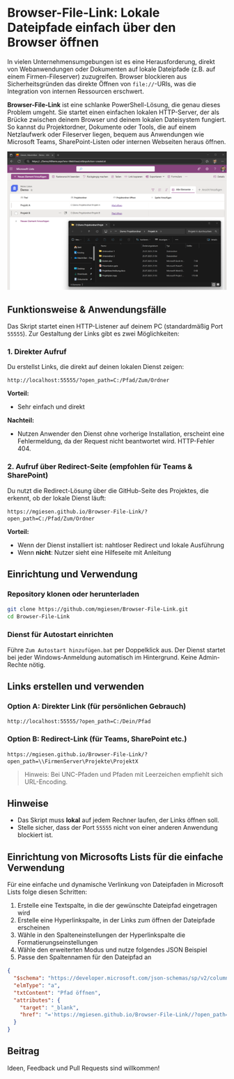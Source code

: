 # Browser-File-Link: Lokale Dateipfade einfach über den Browser öffnen

In vielen Unternehmensumgebungen ist es eine Herausforderung, direkt von Webanwendungen oder Dokumenten auf lokale Dateipfade (z.B. auf einem Firmen-Fileserver) zuzugreifen. Browser blockieren aus Sicherheitsgründen das direkte Öffnen von `file://`-URIs, was die Integration von internen Ressourcen erschwert.

**Browser-File-Link** ist eine schlanke PowerShell-Lösung, die genau dieses Problem umgeht. Sie startet einen einfachen lokalen HTTP-Server, der als Brücke zwischen deinem Browser und deinem lokalen Dateisystem fungiert. So kannst du Projektordner, Dokumente oder Tools, die auf einem Netzlaufwerk oder Fileserver liegen, bequem aus Anwendungen wie Microsoft Teams, SharePoint-Listen oder internen Webseiten heraus öffnen.

![Browser-File-Link mit Sharepoint Lists](readme/ms-lists-example.png)

## Funktionsweise & Anwendungsfälle

Das Skript startet einen HTTP-Listener auf deinem PC (standardmäßig Port `55555`). Zur Gestaltung der Links gibt es zwei Möglichkeiten:

### 1. Direkter Aufruf 

Du erstellst Links, die direkt auf deinen lokalen Dienst zeigen:

```
http://localhost:55555/?open_path=C:/Pfad/Zum/Ordner
```

**Vorteil:** 
- Sehr einfach und direkt

**Nachteil:** 
- Nutzen Anwender den Dienst ohne vorherige Installation, erscheint eine Fehlermeldung, da der Request nicht beantwortet wird. HTTP-Fehler 404.

### 2. Aufruf über Redirect-Seite (empfohlen für Teams & SharePoint)

Du nutzt die Redirect-Lösung über die GitHub-Seite des Projektes, die erkennt, ob der lokale Dienst läuft:

```
https://mgiesen.github.io/Browser-File-Link/?open_path=C:/Pfad/Zum/Ordner
```

**Vorteil:**

* Wenn der Dienst installiert ist: nahtloser Redirect und lokale Ausführung
* Wenn **nicht**: Nutzer sieht eine Hilfeseite mit Anleitung

## Einrichtung und Verwendung

### Repository klonen oder herunterladen

```bash
git clone https://github.com/mgiesen/Browser-File-Link.git
cd Browser-File-Link
```

### Dienst für Autostart einrichten

Führe `Zum Autostart hinzufügen.bat` per Doppelklick aus. Der Dienst startet bei jeder Windows-Anmeldung automatisch im Hintergrund. Keine Admin-Rechte nötig.

## Links erstellen und verwenden

### Option A: Direkter Link (für persönlichen Gebrauch)

```
http://localhost:55555/?open_path=C:/Dein/Pfad
```

### Option B: Redirect-Link (für Teams, SharePoint etc.)

```
https://mgiesen.github.io/Browser-File-Link/?open_path=\\FirmenServer\Projekte\ProjektX
```

> Hinweis: Bei UNC-Pfaden und Pfaden mit Leerzeichen empfiehlt sich URL-Encoding.

## Hinweise

* Das Skript muss **lokal** auf jedem Rechner laufen, der Links öffnen soll.
* Stelle sicher, dass der Port `55555` nicht von einer anderen Anwendung blockiert ist.

## Einrichtung von Microsofts Lists für die einfache Verwendung

Für eine einfache und dynamische Verlinkung von Dateipfaden in Microsoft Lists folge diesen Schritten:

1. Erstelle eine Textspalte, in die der gewünschte Dateipfad eingetragen wird
1. Erstelle eine Hyperlinkspalte, in der Links zum öffnen der Dateipfade erscheinen
1. Wähle in den Spalteneinstellungen der Hyperlinkspalte die Formatierungseinstellungen
1. Wähle den erweiterten Modus und nutze folgendes JSON Beispiel
1. Passe den Spaltennamen für den Dateipfad an

```json
{
  "$schema": "https://developer.microsoft.com/json-schemas/sp/v2/column-formatting.schema.json",
  "elmType": "a",
  "txtContent": "Pfad öffnen",
  "attributes": {
    "target": "_blank",
    "href": "='https://mgiesen.github.io/Browser-File-Link//?open_path=' + [$Projektordner]"
  }
}
```

## Beitrag

Ideen, Feedback und Pull Requests sind willkommen!
